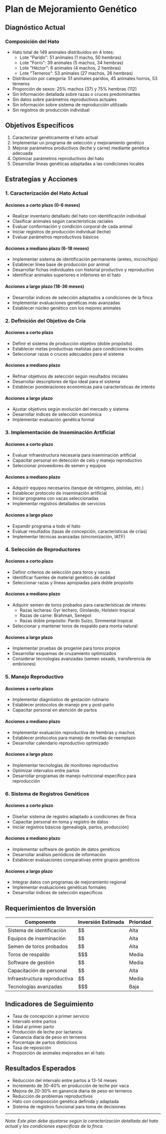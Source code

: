 # Plan de Mejoramiento Genético

## Diagnóstico Actual

### Composición del Hato

- Hato total de 149 animales distribuidos en 4 lotes:
  - Lote "Parido": 51 animales (1 macho, 50 hembras)
  - Lote "Forro": 39 animales (5 machos, 34 hembras)
  - Lote "Héctor": 6 animales (4 machos, 2 hembras)
  - Lote "Terneros": 53 animales (27 machos, 26 hembras)
- Distribución por categoría: 51 animales paridos, 45 animales horros, 53 terneros
- Proporción de sexos: 25% machos (37) y 75% hembras (112)
- Sin información detallada sobre razas o cruces predominantes
- Sin datos sobre parámetros reproductivos actuales
- Sin información sobre sistema de reproducción utilizado
- Sin registros de producción individual

## Objetivos Específicos

1. Caracterizar genéticamente el hato actual
2. Implementar un programa de selección y mejoramiento genético
3. Mejorar parámetros productivos (leche y carne) mediante genética adecuada
4. Optimizar parámetros reproductivos del hato
5. Desarrollar líneas genéticas adaptadas a las condiciones locales

## Estrategias y Acciones

### 1. Caracterización del Hato Actual

#### Acciones a corto plazo (0-6 meses)
- Realizar inventario detallado del hato con identificación individual
- Clasificar animales según características raciales
- Evaluar conformación y condición corporal de cada animal
- Iniciar registros de producción individual (leche)
- Evaluar parámetros reproductivos básicos

#### Acciones a mediano plazo (6-18 meses)
- Implementar sistema de identificación permanente (aretes, microchips)
- Establecer línea base de producción por animal
- Desarrollar fichas individuales con historial productivo y reproductivo
- Identificar animales superiores e inferiores en el hato

#### Acciones a largo plazo (18-36 meses)
- Desarrollar índices de selección adaptados a condiciones de la finca
- Implementar evaluaciones genéticas más avanzadas
- Establecer núcleo genético con los mejores animales

### 2. Definición del Objetivo de Cría

#### Acciones a corto plazo
- Definir el sistema de producción objetivo (doble propósito)
- Establecer metas productivas realistas para condiciones locales
- Seleccionar razas o cruces adecuados para el sistema

#### Acciones a mediano plazo
- Refinar objetivos de selección según resultados iniciales
- Desarrollar descriptores de tipo ideal para el sistema
- Establecer ponderaciones económicas para características de interés

#### Acciones a largo plazo
- Ajustar objetivos según evolución del mercado y sistema
- Desarrollar índices de selección económica
- Implementar evaluación genética formal

### 3. Implementación de Inseminación Artificial

#### Acciones a corto plazo
- Evaluar infraestructura necesaria para inseminación artificial
- Capacitar personal en detección de celo y manejo reproductivo
- Seleccionar proveedores de semen y equipos

#### Acciones a mediano plazo
- Adquirir equipos necesarios (tanque de nitrógeno, pistolas, etc.)
- Establecer protocolo de inseminación artificial
- Iniciar programa con vacas seleccionadas
- Implementar registros detallados de servicios

#### Acciones a largo plazo
- Expandir programa a todo el hato
- Evaluar resultados (tasas de concepción, características de crías)
- Implementar técnicas avanzadas (sincronización, IATF)

### 4. Selección de Reproductores

#### Acciones a corto plazo
- Definir criterios de selección para toros y vacas
- Identificar fuentes de material genético de calidad
- Seleccionar razas y líneas apropiadas para doble propósito

#### Acciones a mediano plazo
- Adquirir semen de toros probados para características de interés:
  - Razas lecheras: Gyr lechero, Girolando, Holstein tropical
  - Razas de carne: Brahman, Senepol
  - Razas doble propósito: Pardo Suizo, Simmental tropical
- Seleccionar y mantener toros de respaldo para monta natural

#### Acciones a largo plazo
- Implementar pruebas de progenie para toros propios
- Desarrollar esquemas de cruzamiento optimizados
- Considerar tecnologías avanzadas (semen sexado, transferencia de embriones)

### 5. Manejo Reproductivo

#### Acciones a corto plazo
- Implementar diagnóstico de gestación rutinario
- Establecer protocolos de manejo pre y post-parto
- Capacitar personal en atención de partos

#### Acciones a mediano plazo
- Implementar evaluación reproductiva de hembras y machos
- Establecer protocolos para manejo de novillas de reemplazo
- Desarrollar calendario reproductivo optimizado

#### Acciones a largo plazo
- Implementar tecnologías de monitoreo reproductivo
- Optimizar intervalos entre partos
- Desarrollar programas de manejo nutricional específico para reproducción

### 6. Sistema de Registros Genéticos

#### Acciones a corto plazo
- Diseñar sistema de registro adaptado a condiciones de finca
- Capacitar personal en toma y registro de datos
- Iniciar registros básicos (genealogía, partos, producción)

#### Acciones a mediano plazo
- Implementar software de gestión de datos genéticos
- Desarrollar análisis periódicos de información
- Establecer evaluaciones comparativas entre grupos genéticos

#### Acciones a largo plazo
- Integrar datos con programas de mejoramiento regional
- Implementar evaluaciones genéticas formales
- Desarrollar índices de selección específicos

## Requerimientos de Inversión

| Componente | Inversión Estimada | Prioridad |
|------------|-------------------|-----------|
| Sistema de identificación | $$ | Alta |
| Equipos de inseminación | $$ | Alta |
| Semen de toros probados | $$ | Alta |
| Toros de respaldo | $$$ | Media |
| Software de gestión | $$ | Media |
| Capacitación de personal | $$ | Alta |
| Infraestructura reproductiva | $$ | Media |
| Tecnologías avanzadas | $$$ | Baja |

## Indicadores de Seguimiento

- Tasa de concepción a primer servicio
- Intervalo entre partos
- Edad al primer parto
- Producción de leche por lactancia
- Ganancia diaria de peso en terneros
- Porcentaje de partos distócicos
- Tasa de reposición
- Proporción de animales mejorados en el hato

## Resultados Esperados

- Reducción del intervalo entre partos a 13-14 meses
- Incremento de 30-40% en producción de leche por vaca
- Mejora de 20-30% en ganancia diaria de peso en terneros
- Reducción de problemas reproductivos
- Hato con composición genética definida y adaptada
- Sistema de registros funcional para toma de decisiones

---

*Nota: Este plan debe ajustarse según la caracterización detallada del hato actual y las condiciones específicas de la finca.*
